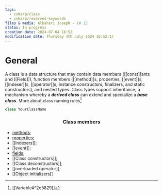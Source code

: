 ```yaml
---
tags:
  - csharp/class
  - csharp/reserved-keywords
files & media: Albahari Joseph - C# 12
status: In progress
creation date: 2024-07-04 16:52
modification date: Thursday 4th July 2024 16:52:17
---
```

# General
A class is a data structure that may contain data members ([[const]]ants and [[Field]]), function members ([[method]]s, properties, [[event]]s, [[indexer]]s, [[operator]]s, instance constructors, finalizers, and static constructors), and nested types. Class types support inheritance, a mechanism whereby a _**derived class**_ can extend and specialize a _**base class**_.
More about class naming rules[^1]
```csharp
class YourClassName
```
### <center>Class members</center>
* [methods](obsidian://open?vault=Just%20vault&file=Programming%2FCsharp%2Fmethod);
* [properties](obsidian://open?vault=Just%20vault&file=Programming%2FCsharp%2Fproperty);
* [[indexers]];
* [[event]];
* [fields](obsidian://open?vault=Just%20vault&file=Programming%2FCsharp%2FField);
* [[Class constructors]];
* [[Class deconstructors]];
* [[overloaded operator]];
* [[Object initializers]]

[^1]: [[Variable#^2e5829]]